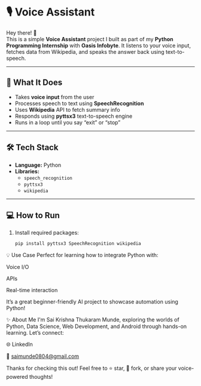 # 🎙️ Voice Assistant

Hey there! 👋  
This is a simple **Voice Assistant** project I built as part of my **Python Programming Internship** with **Oasis Infobyte**. It listens to your voice input, fetches data from Wikipedia, and speaks the answer back using text-to-speech.

---

## 🚀 What It Does

- Takes **voice input** from the user  
- Processes speech to text using **SpeechRecognition**  
- Uses **Wikipedia** API to fetch summary info  
- Responds using **pyttsx3** text-to-speech engine  
- Runs in a loop until you say “exit” or “stop”

---

## 🛠️ Tech Stack

- **Language:** Python  
- **Libraries:** 
  - `speech_recognition`  
  - `pyttsx3`  
  - `wikipedia`

---

## 💻 How to Run

1. Install required packages:
   ```bash
   pip install pyttsx3 SpeechRecognition wikipedia

💡 Use Case
Perfect for learning how to integrate Python with:

Voice I/O

APIs

Real-time interaction

It’s a great beginner-friendly AI project to showcase automation using Python!

✨ About Me
I'm Sai Krishna Thukaram Munde, exploring the worlds of Python, Data Science, Web Development, and Android through hands-on learning.
Let’s connect:

🌐 LinkedIn

📧 saimunde0804@gmail.com

Thanks for checking this out! Feel free to ⭐ star, 🍴 fork, or share your voice-powered thoughts!
